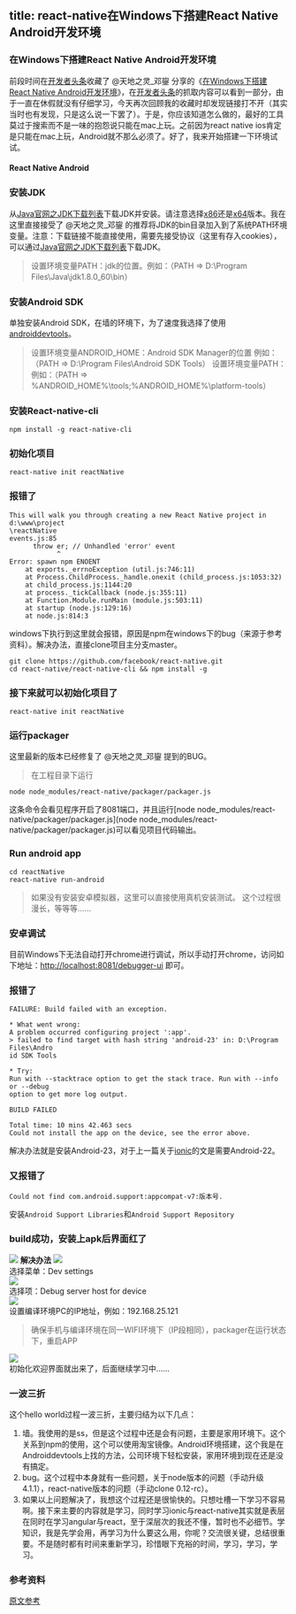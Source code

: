 title: react-native在Windows下搭建React Native Android开发环境
---
### 在Windows下搭建React Native Android开发环境
前段时间在[开发者头条](http://toutiao.io)收藏了 @天地之灵_邓鋆 分享的《[在Windows下搭建React Native Android开发环境](http://react-native.cn/tutorials/2015/09/16/react-native-android-on-windows.html)》，在[开发者头条](http://toutiao.io)的抓取内容可以看到一部分，由于一直在休假就没有仔细学习，今天再次回顾我的收藏时却发现链接打不开（其实当时也有发现，只是这么说一下罢了）。于是，你应该知道怎么做的，最好的工具莫过于搜索而不是一味的抱怨说只能在mac上玩。之前因为react native ios肯定是只能在mac上玩，Android就不那么必须了。好了，我来开始搭建一下环境试试。  
<!-- more -->
#### React Native Android
### 安装JDK
从[Java官网之JDK下载列表](http://www.oracle.com/technetwork/java/javase/downloads/jdk8-downloads-2133151.html)下载JDK并安装。请注意选择[x86](http://download.oracle.com/otn-pub/java/jdk/8u60-b27/jdk-8u60-windows-i586.exe)还是[x64](http://download.oracle.com/otn-pub/java/jdk/8u60-b27/jdk-8u60-windows-x64.exe)版本。我在这里直接接受了 @天地之灵_邓鋆 的推荐将JDK的bin目录加入到了系统PATH环境变量。注意：下载链接不能直接使用，需要先接受协议（这里有存入cookies），可以通过[Java官网之JDK下载列表](http://www.oracle.com/technetwork/java/javase/downloads/jdk8-downloads-2133151.html)下载JDK。  
> 设置环境变量PATH：jdk的位置。例如：（PATH => D:\Program Files\Java\jdk1.8.0_60\bin）

### 安装Android SDK
单独安装Android SDK，在墙的环境下，为了速度我选择了使用[androiddevtools](http://androiddevtools.cn/)。  
> 设置环境变量ANDROID_HOME：Android SDK Manager的位置 例如：（PATH => D:\Program Files\Android SDK Tools）
  设置环境变量PATH：例如：（PATH => %ANDROID_HOME%\tools;%ANDROID_HOME%\platform-tools）  

### 安装React-native-cli
```
npm install -g react-native-cli
```

### 初始化项目
```
react-native init reactNative
```

### 报错了
```
This will walk you through creating a new React Native project in d:\www\project
\reactNative
events.js:85
      throw er; // Unhandled 'error' event
            ^
Error: spawn npm ENOENT
    at exports._errnoException (util.js:746:11)
    at Process.ChildProcess._handle.onexit (child_process.js:1053:32)
    at child_process.js:1144:20
    at process._tickCallback (node.js:355:11)
    at Function.Module.runMain (module.js:503:11)
    at startup (node.js:129:16)
    at node.js:814:3
```

windows下执行到这里就会报错，原因是npm在windows下的bug（来源于参考资料）。解决办法，直接clone项目主分支master。
```
git clone https://github.com/facebook/react-native.git
cd react-native/react-native-cli && npm install -g
```

### 接下来就可以初始化项目了
```
react-native init reactNative
```

### 运行packager 
这里最新的版本已经修复了 @天地之灵_邓鋆 提到的BUG。  
> 在工程目录下运行  

```
node node_modules/react-native/packager/packager.js
```
这条命令会看见程序开启了8081端口，并且运行[node node_modules/react-native/packager/packager.js](node node_modules/react-native/packager/packager.js)可以看见项目代码输出。

### Run android app
```
cd reactNative
react-native run-android
```

> 如果没有安装安卓模拟器，这里可以直接使用真机安装测试。
这个过程很漫长，等等等……  

### 安卓调试
目前Windows下无法自动打开chrome进行调试，所以手动打开chrome，访问如下地址：[http://localhost:8081/debugger-ui](http://localhost:8081/debugger-ui) 即可。  

### 报错了
```
FAILURE: Build failed with an exception.

* What went wrong:
A problem occurred configuring project ':app'.
> failed to find target with hash string 'android-23' in: D:\Program Files\Andro
id SDK Tools

* Try:
Run with --stacktrace option to get the stack trace. Run with --info or --debug
option to get more log output.

BUILD FAILED

Total time: 10 mins 42.463 secs
Could not install the app on the device, see the error above.
```
解决办法就是安装Android-23，对于上一篇关于[ionic](http://www.cnblogs.com/unofficial/p/4837190.html)的文是需要Android-22。  

### 又报错了
```
Could not find com.android.support:appcompat-v7:版本号.
```
安装```Android Support Libraries```和```Android Support Repository```

### build成功，安装上apk后界面红了
![](http://7oxjmq.com1.z0.glb.clouddn.com/cnblogsS50928-115251.jpg)
**解决办法**
![](http://7oxjmq.com1.z0.glb.clouddn.com/cnblogsS50928-115326.jpg)  
选择菜单：Dev settings  
![](http://7oxjmq.com1.z0.glb.clouddn.com/cnblogsS50928-115346.jpg)  
选择项：Debug server host for device  
![](http://7oxjmq.com1.z0.glb.clouddn.com/cnblogsS50928-115402.jpg)  
设置编译环境PC的IP地址，例如：192.168.25.121  
> 确保手机与编译环境在同一WIFI环境下（IP段相同），packager在运行状态下，重启APP

![](http://7oxjmq.com1.z0.glb.clouddn.com/cnblogsS50928-115659.jpg)  
初始化欢迎界面就出来了，后面继续学习中……

### 一波三折
这个hello world过程一波三折，主要归结为以下几点：  
1. 墙。我使用的是ss，但是这个过程中还是会有问题，主要是家用环境下。这个关系到npm的使用，这个可以使用淘宝镜像。Android环境搭建，这个我是在Androiddevtools上找的方法，公司环境下轻松安装，家用环境到现在还是没有搞定。  
2. bug。这个过程中本身就有一些问题，关于node版本的问题（手动升级4.1.1），react-native版本的问题（手动clone 0.12-rc）。  
3. 如果以上问题解决了，我想这个过程还是很愉快的。只想吐槽一下学习不容易啊。接下来主要的内容就是学习，同时学习ionic与react-native其实就是表层在同时在学习angular与react，至于深层次的我还不懂，暂时也不必细节。学知识，我是先学会用，再学习为什么要这么用，你呢？交流很关键，总结很重要。不是随时都有时间来重新学习，珍惜眼下充裕的时间，学习，学习，学习。  

### 参考资料
[原文参考](http://reactnativecn.github.io/blogs/react-native-android-on-windows.html)